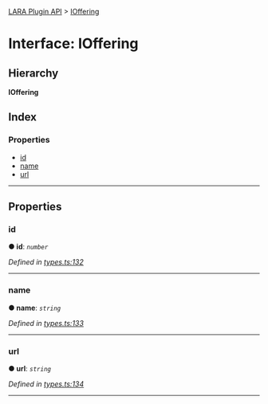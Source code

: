 [LARA Plugin API](../README.md) > [IOffering](../interfaces/ioffering.md)

# Interface: IOffering

## Hierarchy

**IOffering**

## Index

### Properties

* [id](ioffering.md#id)
* [name](ioffering.md#name)
* [url](ioffering.md#url)

---

## Properties

<a id="id"></a>

###  id

**● id**: *`number`*

*Defined in [types.ts:132](https://github.com/concord-consortium/lara/blob/7771e1f1/lara-typescript/src/plugin-api/types.ts#L132)*

___
<a id="name"></a>

###  name

**● name**: *`string`*

*Defined in [types.ts:133](https://github.com/concord-consortium/lara/blob/7771e1f1/lara-typescript/src/plugin-api/types.ts#L133)*

___
<a id="url"></a>

###  url

**● url**: *`string`*

*Defined in [types.ts:134](https://github.com/concord-consortium/lara/blob/7771e1f1/lara-typescript/src/plugin-api/types.ts#L134)*

___

